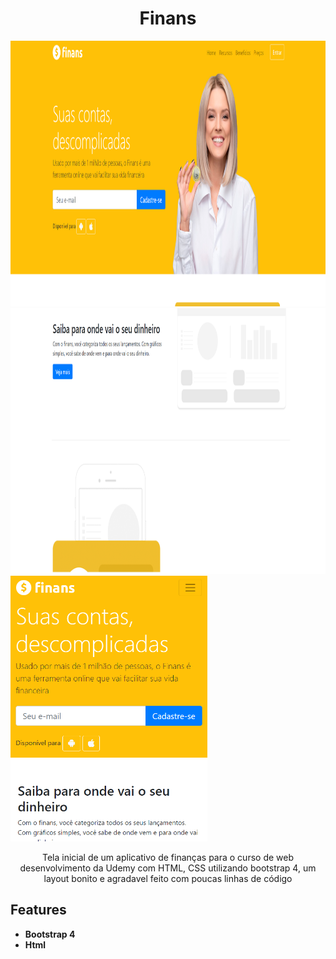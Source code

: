 <h1 align="center">
Finans</h1>

<div>
  <img src="img/finans.png" alt="home web" height="425">
  <img src="img/finans1.png" alt="home web" height="425">
  <img src="img/finans-mobile.png" alt="home web" height="425">
</div>

<p align="center">Tela inicial de um aplicativo de finanças para o curso de web desenvolvimento da Udemy com HTML, CSS utilizando bootstrap 4, um layout bonito e agradavel feito com poucas linhas de código</p>


## Features

-  **Bootstrap 4**  
-  **Html** 

